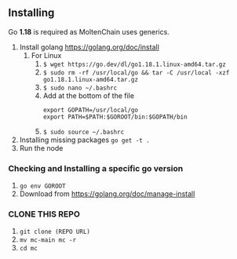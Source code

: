 ## Installing

Go **1.18** is required as MoltenChain uses generics.


1. Install golang https://golang.org/doc/install
   1. For Linux
      1. `$ wget https://go.dev/dl/go1.18.1.linux-amd64.tar.gz`
      2. `$ sudo rm -rf /usr/local/go && tar -C /usr/local -xzf go1.18.1.linux-amd64.tar.gz`
      3. `$ sudo nano ~/.bashrc`
      4. Add at the bottom of the file
         ```
         export GOPATH=/usr/local/go
         export PATH=$PATH:$GOROOT/bin:$GOPATH/bin
         ```
      5. `$ sudo source ~/.bashrc` 
2. Installing missing packages `go get -t .`
3. Run the node

### Checking and Installing a specific go version
1. `go env GOROOT`
2.  Download from https://golang.org/doc/manage-install

### CLONE THIS REPO
1. `git clone (REPO URL)`
2. `mv mc-main mc -r`
3. `cd mc`